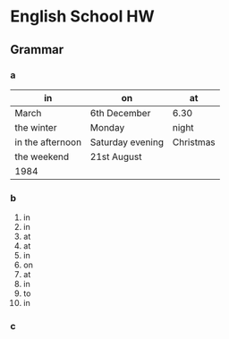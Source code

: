 # English School HW
## Grammar
### a
| in               | on               | at        |
| ---------------- | ---------------- | --------- |
| March            | 6th December     | 6.30      |
| the winter       | Monday           | night     |
| in the afternoon | Saturday evening | Christmas |
| the weekend      | 21st August      |           |
| 1984             |                  |           |
### b
1. in
2. in
3. at
4. at
5. in
6. on
7. at
8. in
9. to
10. in
### c
